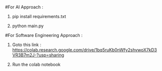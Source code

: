 #For AI Approach :

1) pip install requirements.txt
  
2) python main.py

#For Software Engineering Approach :

1) Goto this link : https://colab.research.google.com/drive/1bq5ruKb0nWfy2shvwoX7kD3VR3B7m2J-?usp=sharing
   
2) Run the colab notebook
